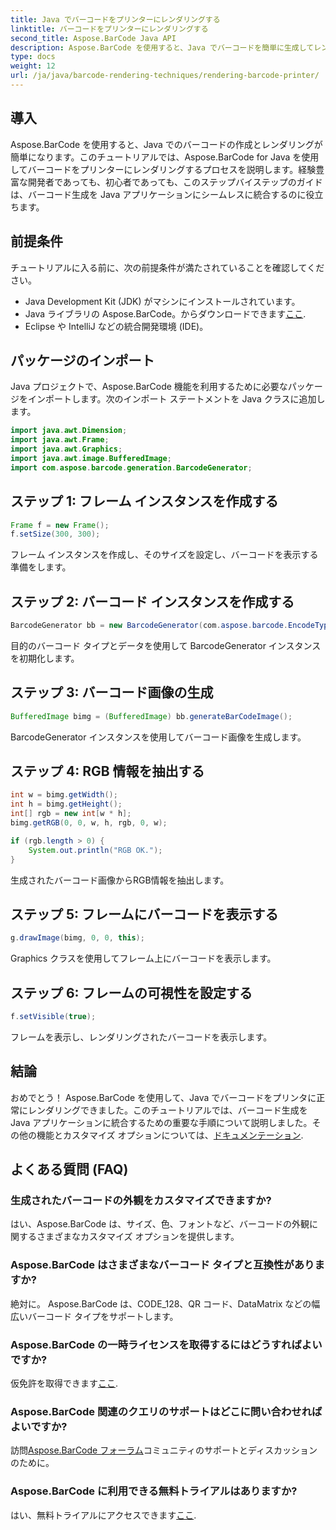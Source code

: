 ```yaml
---
title: Java でバーコードをプリンターにレンダリングする
linktitle: バーコードをプリンターにレンダリングする
second_title: Aspose.BarCode Java API
description: Aspose.BarCode を使用すると、Java でバーコードを簡単に生成してレンダリングできます。シームレスな統合については、ステップバイステップのガイドに従ってください。
type: docs
weight: 12
url: /ja/java/barcode-rendering-techniques/rendering-barcode-printer/
---
```


## 導入

Aspose.BarCode を使用すると、Java でのバーコードの作成とレンダリングが簡単になります。このチュートリアルでは、Aspose.BarCode for Java を使用してバーコードをプリンターにレンダリングするプロセスを説明します。経験豊富な開発者であっても、初心者であっても、このステップバイステップのガイドは、バーコード生成を Java アプリケーションにシームレスに統合するのに役立ちます。

## 前提条件

チュートリアルに入る前に、次の前提条件が満たされていることを確認してください。

- Java Development Kit (JDK) がマシンにインストールされています。
-  Java ライブラリの Aspose.BarCode。からダウンロードできます[ここ](https://releases.aspose.com/barcode/java/).
- Eclipse や IntelliJ などの統合開発環境 (IDE)。

## パッケージのインポート

Java プロジェクトで、Aspose.BarCode 機能を利用するために必要なパッケージをインポートします。次のインポート ステートメントを Java クラスに追加します。

```java
import java.awt.Dimension;
import java.awt.Frame;
import java.awt.Graphics;
import java.awt.image.BufferedImage;
import com.aspose.barcode.generation.BarcodeGenerator;
```

## ステップ 1: フレーム インスタンスを作成する

```java
Frame f = new Frame();
f.setSize(300, 300);
```

フレーム インスタンスを作成し、そのサイズを設定し、バーコードを表示する準備をします。

## ステップ 2: バーコード インスタンスを作成する

```java
BarcodeGenerator bb = new BarcodeGenerator(com.aspose.barcode.EncodeTypes.CODE_128, "1234567");
```

目的のバーコード タイプとデータを使用して BarcodeGenerator インスタンスを初期化します。

## ステップ 3: バーコード画像の生成

```java
BufferedImage bimg = (BufferedImage) bb.generateBarCodeImage();
```

BarcodeGenerator インスタンスを使用してバーコード画像を生成します。

## ステップ 4: RGB 情報を抽出する

```java
int w = bimg.getWidth();
int h = bimg.getHeight();
int[] rgb = new int[w * h];
bimg.getRGB(0, 0, w, h, rgb, 0, w);

if (rgb.length > 0) {
    System.out.println("RGB OK.");
}
```

生成されたバーコード画像からRGB情報を抽出します。

## ステップ 5: フレームにバーコードを表示する

```java
g.drawImage(bimg, 0, 0, this);
```

Graphics クラスを使用してフレーム上にバーコードを表示します。

## ステップ 6: フレームの可視性を設定する

```java
f.setVisible(true);
```

フレームを表示し、レンダリングされたバーコードを表示します。

## 結論

おめでとう！ Aspose.BarCode を使用して、Java でバーコードをプリンタに正常にレンダリングできました。このチュートリアルでは、バーコード生成を Java アプリケーションに統合するための重要な手順について説明しました。その他の機能とカスタマイズ オプションについては、[ドキュメンテーション](https://reference.aspose.com/barcode/java/).

## よくある質問 (FAQ)

### 生成されたバーコードの外観をカスタマイズできますか?
はい、Aspose.BarCode は、サイズ、色、フォントなど、バーコードの外観に関するさまざまなカスタマイズ オプションを提供します。

### Aspose.BarCode はさまざまなバーコード タイプと互換性がありますか?
絶対に。 Aspose.BarCode は、CODE_128、QR コード、DataMatrix などの幅広いバーコード タイプをサポートします。

### Aspose.BarCode の一時ライセンスを取得するにはどうすればよいですか?
仮免許を取得できます[ここ](https://purchase.aspose.com/temporary-license/).

### Aspose.BarCode 関連のクエリのサポートはどこに問い合わせればよいですか?
訪問[Aspose.BarCode フォーラム](https://forum.aspose.com/c/barcode/13)コミュニティのサポートとディスカッションのために。

### Aspose.BarCode に利用できる無料トライアルはありますか?
はい、無料トライアルにアクセスできます[ここ](https://releases.aspose.com/).

